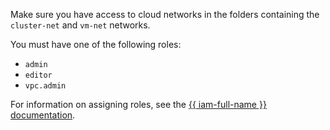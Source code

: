 Make sure you have access to cloud networks in the folders containing the `cluster-net` and `vm-net` networks.

You must have one of the following roles:

* `admin`
* `editor`
* `vpc.admin`


For information on assigning roles, see the [{{ iam-full-name }} documentation](../../../iam/operations/roles/grant.md).

